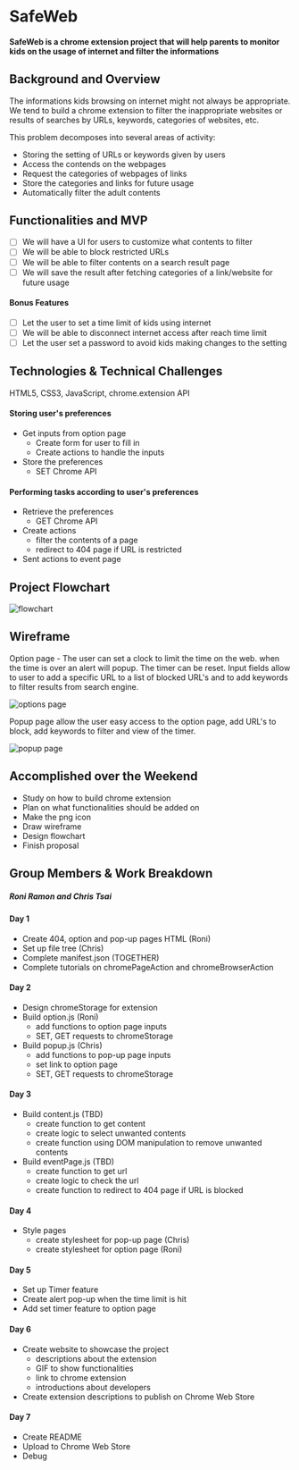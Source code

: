# SafeWeb
#### SafeWeb is a chrome extension project that will help parents to monitor kids on the usage of internet and filter the informations

## Background and Overview
The informations kids browsing on internet might not always be appropriate. We tend to build a chrome extension to filter the inappropriate websites or results of searches by URLs, keywords, categories of websites, etc.

This problem decomposes into several areas of activity:
* Storing the setting of URLs or keywords given by users
* Access the contends on the webpages
* Request the categories of webpages of links
* Store the categories and links for future usage
* Automatically filter the adult contents

## Functionalities and MVP
- [ ] We will have a UI for users to customize what contents to filter
- [ ] We will be able to block restricted URLs
- [ ] We will be able to filter contents on a search result page
- [ ] We will save the result after fetching categories of a link/website for future usage

#### Bonus Features
- [ ] Let the user to set a time limit of kids using internet
- [ ] We will be able to disconnect internet access after reach time limit
- [ ] Let the user set a password to avoid kids making changes to the setting

## Technologies & Technical Challenges
HTML5, CSS3, JavaScript, chrome.extension API
#### Storing user's preferences
* Get inputs from option page
  * Create form for user to fill in
  * Create actions to handle the inputs
* Store the preferences
  * SET Chrome API

#### Performing tasks according to user's preferences
* Retrieve the preferences
  * GET Chrome API
* Create actions
  * filter the contents of a page
  * redirect to 404 page if URL is restricted
* Sent actions to event page

## Project Flowchart
![flowchart](images/flowchart.png)
## Wireframe

Option page - The user can set a clock to limit the time on the web. when the time is over an alert will popup. The timer can be reset.
Input fields allow to user to add a specific URL to a list of blocked URL's and to add keywords to filter results from search engine.

![options page](images/safeWeb-options_v2.png)

Popup page allow the user easy access to the option page, add URL's to block, add keywords to filter and view of the timer.

![popup page](images/safeWeb-popup.png)

## Accomplished over the Weekend
* Study on how to build chrome extension
* Plan on what functionalities should be added on
* Make the png icon
* Draw wireframe
* Design flowchart
* Finish proposal

## Group Members & Work Breakdown
##### Roni Ramon and Chris Tsai

#### Day 1
* Create 404, option and pop-up pages HTML (Roni)
* Set up file tree (Chris)
* Complete manifest.json (TOGETHER)
* Complete tutorials on chromePageAction and chromeBrowserAction

#### Day 2
* Design chromeStorage for extension
* Build option.js (Roni)
  * add functions to option page inputs
  * SET, GET requests to chromeStorage
* Build popup.js (Chris)
  * add functions to pop-up page inputs
  * set link to option page
  * SET, GET requests to chromeStorage

#### Day 3
* Build content.js (TBD)
  * create function to get content
  * create logic to select unwanted contents
  * create function using DOM manipulation to remove unwanted contents
* Build eventPage.js (TBD)
  * create function to get url
  * create logic to check the url
  * create function to redirect to 404 page if URL is blocked

#### Day 4
* Style pages
  * create stylesheet for pop-up page (Chris)
  * create stylesheet for option page (Roni)

#### Day 5
* Set up Timer feature
* Create alert pop-up when the time limit is hit
* Add set timer feature to option page

#### Day 6
* Create website to showcase the project
  * descriptions about the extension
  * GIF to show functionalities
  * link to chrome extension
  * introductions about developers
* Create extension descriptions to publish on Chrome Web Store

#### Day 7
* Create README
* Upload to Chrome Web Store
* Debug
